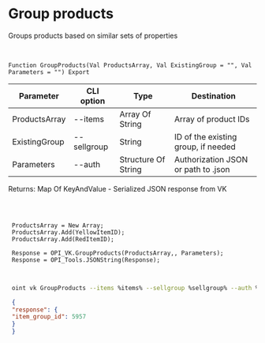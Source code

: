 ﻿---
sidebar_position: 7
---

# Group products
 Groups products based on similar sets of properties


<br/>


`Function GroupProducts(Val ProductsArray, Val ExistingGroup = "", Val Parameters = "") Export`

 | Parameter | CLI option | Type | Destination |
 |-|-|-|-|
 | ProductsArray | --items | Array Of String | Array of product IDs |
 | ExistingGroup | --sellgroup | String | ID of the existing group, if needed |
 | Parameters | --auth | Structure Of String | Authorization JSON or path to .json |

 
 Returns: Map Of KeyAndValue - Serialized JSON response from VK

<br/>




```bsl title="Code example"
 
 ProductsArray = New Array;
 ProductsArray.Add(YellowItemID);
 ProductsArray.Add(RedItemID);
 
 Response = OPI_VK.GroupProducts(ProductsArray,, Parameters);
 Response = OPI_Tools.JSONString(Response);
 
```
	


```sh title="CLI command example"
 
 oint vk GroupProducts --items %items% --sellgroup %sellgroup% --auth %auth%

```

```json title="Result"
 {
 "response": {
 "item_group_id": 5957
 }
 }
```
